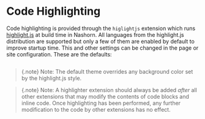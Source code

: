 # Code Highlighting

Code highlighting is provided through the `higlightjs` extension which runs [highlight.js](https://highlightjs.org/) at build time in Nashorn. All languages from the highlight.js distribution are supported but only a few of them are enabled by default to improve startup time. This and other settings can be changed in the page or site configuration. These are the defaults:

```yaml src=../../core/src/main/resources/ornate-reference.conf#--doc-highlightjs
```

> {.note}
> Note: The default theme overrides any background color set by the highlight.js style.

> {.note}
> Note: A highlighter extension should always be added *after* all other extensions that may modify the contents of code blocks and inline code. Once highlighting has been performed, any further modification to the code by other extensions has no effect.
